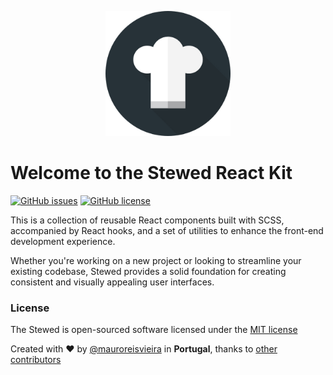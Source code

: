 <p align="center">
    <img src="public/images/logo/stewed.jpg" alt="Stewed React Kit" width="200" />
</p>

# Welcome to the Stewed React Kit

[![GitHub issues](https://img.shields.io/github/issues/mauroreisvieira/stewed.svg?style=for-the-badge)](https://github.com/mauroreisvieira/stewed/issues)
[![GitHub license](https://img.shields.io/badge/license-MIT-blue.svg?style=for-the-badge)](https://github.com/mauroreisvieira/stewed/blob/master/LICENSE)

This is a collection of reusable React components built with SCSS, accompanied by React hooks, and a set of utilities to enhance the front-end development experience.

Whether you're working on a new project or looking to streamline your existing codebase, Stewed provides a solid foundation for creating consistent and visually appealing user interfaces.

### License

The Stewed is open-sourced software licensed under the [MIT license](http://opensource.org/licenses/MIT)

Created with ♥️ by [@mauroreisvieira](https://twitter.com/mauroreisvieira) in **Portugal**,
thanks to [other contributors](https://github.com/mauroreisvieira/stewed/graphs/contributors)
